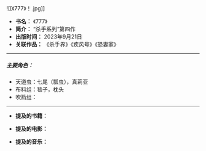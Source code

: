 
![[《777》！.jpg]]

- **书名：** 《777》
- **简介：** “杀手系列”第四作
- **出版时间：** 2023年9月21日
- **关联作品：** 《杀手界》《疾风号》《恐妻家》

---

##### 主要角色：

- 天道虫：七尾（瓢虫），真莉亚
- 布料组：毯子，枕头
- 吹箭组：

---

- **提及的书籍：** 

- **提及的电影：** 

- **提及的音乐：** 
